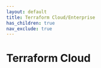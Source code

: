 ```yaml
---
layout: default
title: Terraform Cloud/Enterprise
has_children: true
nav_exclude: true
---
```


# Terraform Cloud
